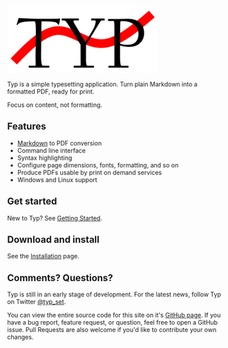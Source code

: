 ![logo](logo.png)

Typ is a simple typesetting application. Turn plain Markdown into a formatted PDF, ready for print.

Focus on content, not formatting.

## Features

- [Markdown](usage/writing-markdown.md) to PDF conversion
- Command line interface
- Syntax highlighting
- Configure page dimensions, fonts, formatting, and so on
- Produce PDFs usable by print on demand services
- Windows and Linux support

## Get started

New to Typ? See [Getting Started](./getting-started.md).

## Download and install

See the [Installation](./usage/installation.md) page.

## Comments? Questions?

Typ is still in an early stage of development. For the latest news, follow Typ on Twitter [@typ_set](https://twitter.com/typ_set).

You can view the entire source code for this site on it's [GitHub page](https://github.com/MikielAgutu/typ-site). If you have a bug report, feature request, or question, feel free to open a GitHub issue. Pull Requests are also welcome if you'd like to contribute your own changes.